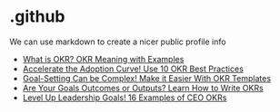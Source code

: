 # .github
We can use markdown to create a nicer public profile info
 <!-- BLOG-POST-LIST:START -->
- [What is OKR? OKR Meaning with Examples](https://blog.weekdone.com/okr-definition/)
- [Accelerate the Adoption Curve! Use 10 OKR Best Practices](https://blog.weekdone.com/okr-best-practices-everything-you-need-to-know/)
- [Goal-Setting Can be Complex! Make it Easier With OKR Templates](https://blog.weekdone.com/okr-templates-examples-how-to-write-great-objectives-and-key-results-free-excel-and-word-templates/)
- [Are Your Goals Outcomes or Outputs? Learn How to Write OKRs](https://blog.weekdone.com/how-to-set-good-okrs/)
- [Level Up Leadership Goals! 16 Examples of CEO OKRs](https://blog.weekdone.com/examples-of-ceo-okrs/)
<!-- BLOG-POST-LIST:END -->
